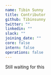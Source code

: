 ```yaml
---
name: Tibin Sunny
title: Contributor
github: Tibinsunny
twitter: ""
linkedin: ""
slack: ""
joining_date: ""
core: false
intern: false
operations: false
---
```


Still waiting for this
